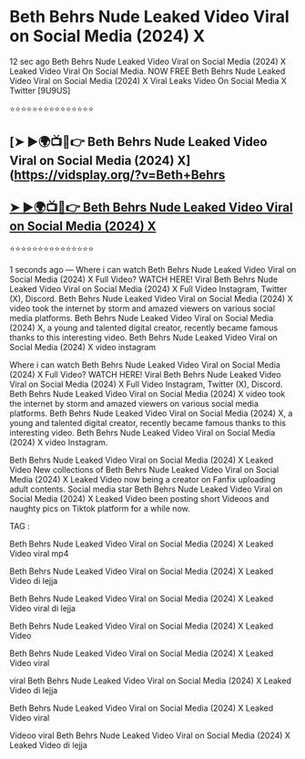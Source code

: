 ﻿# Beth Behrs Nude Leaked Video Viral on Social Media (2024) X



12 sec ago Beth Behrs Nude Leaked Video Viral on Social Media (2024) X Leaked Video Viral On Social Media. NOW FREE Beth Behrs Nude Leaked Video Viral on Social Media (2024) X Viral Leaks Video On Social Media X Twitter [9U9US]

⭐⭐⭐⭐⭐⭐⭐⭐⭐⭐⭐⭐⭐⭐⭐

## [➤ ►🌍📺📱👉 Beth Behrs Nude Leaked Video Viral on Social Media (2024) X](https://vidsplay.org/?v=Beth+Behrs

## [➤ ►🌍📺📱👉 Beth Behrs Nude Leaked Video Viral on Social Media (2024) X](https://vidsplay.org/?v=Beth+Behrs)


⭐⭐⭐⭐⭐⭐⭐⭐⭐⭐⭐⭐⭐⭐⭐



1 seconds ago — Where i can watch Beth Behrs Nude Leaked Video Viral on Social Media (2024) X Full Video? WATCH HERE! Viral Beth Behrs Nude Leaked Video Viral on Social Media (2024) X Full Video Instagram, Twitter (X), Discord. Beth Behrs Nude Leaked Video Viral on Social Media (2024) X video took the internet by storm and amazed viewers on various social media platforms. Beth Behrs Nude Leaked Video Viral on Social Media (2024) X, a young and talented digital creator, recently became famous thanks to this interesting video. Beth Behrs Nude Leaked Video Viral on Social Media (2024) X video instagram

Where i can watch Beth Behrs Nude Leaked Video Viral on Social Media (2024) X Full Video? WATCH HERE! Viral Beth Behrs Nude Leaked Video Viral on Social Media (2024) X Full Video Instagram, Twitter (X), Discord. Beth Behrs Nude Leaked Video Viral on Social Media (2024) X video took the internet by storm and amazed viewers on various social media platforms. Beth Behrs Nude Leaked Video Viral on Social Media (2024) X, a young and talented digital creator, recently became famous thanks to this interesting video. Beth Behrs Nude Leaked Video Viral on Social Media (2024) X video Instagram.

Beth Behrs Nude Leaked Video Viral on Social Media (2024) X Leaked Video New collections of Beth Behrs Nude Leaked Video Viral on Social Media (2024) X Leaked Video now being a creator on Fanfix uploading adult contents. Social media star Beth Behrs Nude Leaked Video Viral on Social Media (2024) X Leaked Video been posting short Videoos and naughty pics on Tiktok platform for a while now.

TAG :

 

Beth Behrs Nude Leaked Video Viral on Social Media (2024) X Leaked Video viral mp4

 

Beth Behrs Nude Leaked Video Viral on Social Media (2024) X Leaked Video di lejja

 

Beth Behrs Nude Leaked Video Viral on Social Media (2024) X Leaked Video viral di lejja

 

Beth Behrs Nude Leaked Video Viral on Social Media (2024) X Leaked Video

 

Beth Behrs Nude Leaked Video Viral on Social Media (2024) X Leaked Video viral

 

viral Beth Behrs Nude Leaked Video Viral on Social Media (2024) X Leaked Video di lejja

 

Beth Behrs Nude Leaked Video Viral on Social Media (2024) X Leaked Video viral

 

Videoo viral Beth Behrs Nude Leaked Video Viral on Social Media (2024) X Leaked Video di lejja